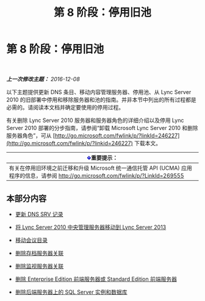 ﻿---
title: 第 8 阶段：停用旧池
TOCTitle: 第 8 阶段：停用旧池
ms:assetid: 1c68e5d8-fb5f-45e6-b6e3-27f5e830c966
ms:mtpsurl: https://technet.microsoft.com/zh-cn/library/JJ204724(v=OCS.15)
ms:contentKeyID: 49312172
ms.date: 12/29/2016
mtps_version: v=OCS.15
ms.translationtype: HT
---

# 第 8 阶段：停用旧池

 

_**上一次修改主题：** 2016-12-08_

以下主题提供更新 DNS 条目、移动内容管理服务器、停用池、从 Lync Server 2010 的旧部署中停用和移除服务器和池的指南。并非本节中列出的所有过程都是必需的。请阅读本文档并确定要使用的停用过程。

有关删除 Lync Server 2010 服务器和服务器角色的详细介绍以及停用 Lync Server 2010 部署的分步指南，请参阅“卸载 Microsoft Lync Server 2010 和删除服务器角色”，可从 [http://go.microsoft.com/fwlink/p/?linkId=246227](http://go.microsoft.com/fwlink/p/?linkid=246227) 下载本文。

<table>
<thead>
<tr class="header">
<th><img src="images/Gg398794.important(OCS.15).gif" title="important" alt="important" />重要提示：</th>
</tr>
</thead>
<tbody>
<tr class="odd">
<td>有关在停用旧环境之前迁移和升级 Microsoft 统一通信托管 API (UCMA) 应用程序的信息，请参阅 <a href="http://go.microsoft.com/fwlink/p/?linkid=269555">http://go.microsoft.com/fwlink/p/?LinkId=269555</a></td>
</tr>
</tbody>
</table>


## 本部分内容

  -   
    [更新 DNS SRV 记录](update-dns-srv-records.md)

  -   
    [将 Lync Server 2010 中央管理服务器移动到 Lync Server 2013](move-the-lync-server-2010-central-management-server-to-lync-server-2013.md)

  -   
    [移动会议目录](move-lync-server-2010-conference-directories-to-lync-server-2013.md)

  -   
    [删除存档服务器关联](remove-the-archiving-server-association.md)

  -   
    [删除监视服务器关联](remove-the-monitoring-server-association.md)

  -   
    [删除 Enterprise Edition 前端服务器或 Standard Edition 前端服务器](remove-the-enterprise-edition-front-end-server-or-standard-edition-front-end-server.md)

  -   
    [删除后端服务器上的 SQL Server 实例和数据库](remove-sql-server-instances-and-databases-on-the-back-end-server.md)


